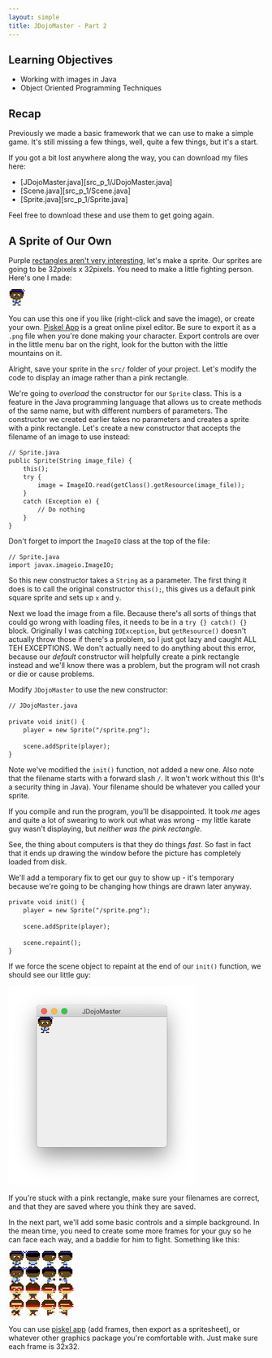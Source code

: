 ```yaml
---
layout: simple
title: JDojoMaster - Part 2
---
```


## Learning Objectives

* Working with images in Java
* Object Oriented Programming Techniques

## Recap

Previously we made a basic framework that we can use to make a simple game. It's still missing a few things, well, quite a few things, but it's a start.

If you got a bit lost anywhere along the way, you can download my files here:

- [JDojoMaster.java][src_p_1/JDojoMaster.java]
- [Scene.java][src_p_1/Scene.java]
- [Sprite.java][src_p_1/Sprite.java]

Feel free to download these and use them to get going again.

## A Sprite of Our Own

Purple [rectangles aren't very interesting][THOMAS], let's make a sprite. Our sprites are going to be 32pixels x 32pixels. You need to make a little fighting person. Here's one I made:

<img src="src/sprite.png" alt="Karate Dude">

You can use this one if you like (right-click and save the image), or create your own. [Piskel App][PISKEL] is a great online pixel editor. Be sure to export it as a `.png` file when you're done making your character. Export controls are over in the little menu bar on the right, look for the button with the little mountains on it.

Alright, save your sprite in the `src/` folder of your project. Let's modify the code to display an image rather than a pink rectangle.

We're going to *overload* the constructor for our `Sprite` class. This is a feature in the Java programming language that allows us to create methods of the same name, but with different numbers of parameters. The constructor we created earlier takes no parameters and creates a sprite with a pink rectangle. Let's create a new constructor that accepts the filename of an image to use instead:

```
// Sprite.java
public Sprite(String image_file) {
    this();
    try {
        image = ImageIO.read(getClass().getResource(image_file));
    }
    catch (Exception e) {
        // Do nothing
    }
}
```

Don't forget to import the `ImageIO` class at the top of the file:

```
// Sprite.java
import javax.imageio.ImageIO;
```

So this new constructor takes a `String` as a parameter. The first thing it does is to call the original constructor `this();`, this gives us a default pink square sprite and sets up `x` and `y`.

Next we load the image from a file. Because there's all sorts of things that could go wrong with loading files, it needs to be in a `try {} catch() {}` block. Originally I was catching `IOException`, but `getResource()` doesn't actually throw those if there's a problem, so I just got lazy and caught ALL TEH EXCEPTIONS. We don't actually need to do anything about this error, because our *default* constructor will helpfully create a pink rectangle instead and we'll know there was a problem, but the program will not crash or die or cause problems.

Modify `JDojoMaster` to use the new constructor:

```
// JDojoMaster.java

private void init() {
    player = new Sprite("/sprite.png");

    scene.addSprite(player);
}
```

Note we've modified the `init()` function, not added a new one. Also note that the filename starts with a forward slash `/`. It won't work without this (It's a security thing in Java). Your filename should be whatever you called your sprite.

If you compile and run the program, you'll be disappointed. It took *me* ages and quite a lot of swearing to work out what was wrong - my little karate guy wasn't displaying, but *neither was the pink rectangle*.

See, the thing about computers is that they do things *fast*. So fast in fact that it ends up drawing the window before the picture has completely loaded from disk.

We'll add a temporary fix to get our guy to show up - it's temporary because we're going to be changing how things are drawn later anyway.

```
private void init() {
    player = new Sprite("/sprite.png");

    scene.addSprite(player);

    scene.repaint();
}
```

If we force the scene object to repaint at the end of our `init()` function, we should see our little guy:

![Karate Guy][WINDOW]

If you're stuck with a pink rectangle, make sure your filenames are correct, and that they are saved where you think they are saved.

In the next part, we'll add some basic controls and a simple background. In the mean time, you need to create some more frames for your guy so he can face each way, and a baddie for him to fight. Something like this:

![spritesheet](src/spritesheet.png)

You can use [piskel app][PISKEL] (add frames, then export as a spritesheet), or whatever other graphics package you're comfortable with. Just make sure each frame is 32x32.

[THOMAS]: https://store.steampowered.com/app/220780/Thomas_Was_Alone/
[PISKEL]: https://www.piskelapp.com/
[WINDOW]: flavour/window2.png
